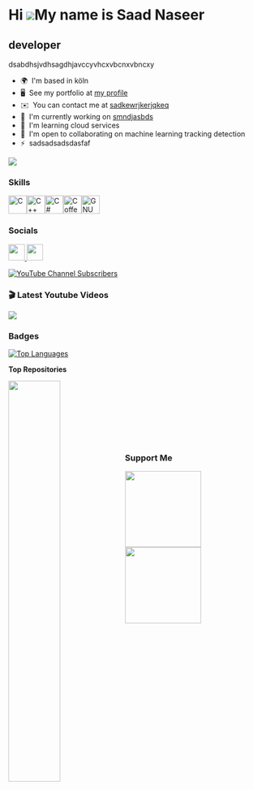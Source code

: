 Hi ![](https://user-images.githubusercontent.com/18350557/176309783-0785949b-9127-417c-8b55-ab5a4333674e.gif)My name is Saad Naseer
===================================================================================================================================

developer
---------

dsabdhsjvdhsagdhjavccyvhcxvbcnxvbncxy

* 🌍  I'm based in köln
* 🖥️  See my portfolio at [my profile](http://shgdhsagdhsa)
* ✉️  You can contact me at [sadkewrjkerjqkeq](mailto:sadkewrjkerjqkeq)
* 🚀  I'm currently working on [smndjasbds](http://jkdhjkashdsgdhsa)
* 🧠  I'm learning cloud services
* 🤝  I'm open to collaborating on machine learning tracking detection
* ⚡  sadsadsadsdasfaf

<a href="https://www.github.com/saad-naseer" target="_blank" rel="noreferrer"><img
src="https://img.shields.io/github/followers/saad-naseer?logo=github&style=for-the-badge&color=0891b2&labelColor=1c1917" /></a>

### Skills


<p align="left">
<a href="https://docs.microsoft.com/en-us/cpp/?view=msvc-170" target="_blank" rel="noreferrer"><img src="https://raw.githubusercontent.com/danielcranney/readme-generator/main/public/icons/skills/c-colored.svg" width="36" height="36" alt="C" /></a><a href="https://docs.microsoft.com/en-us/cpp/?view=msvc-170" target="_blank" rel="noreferrer"><img src="https://raw.githubusercontent.com/danielcranney/readme-generator/main/public/icons/skills/cplusplus-colored.svg" width="36" height="36" alt="C++" /></a><a href="https://docs.microsoft.com/en-us/dotnet/csharp/" target="_blank" rel="noreferrer"><img src="https://raw.githubusercontent.com/danielcranney/readme-generator/main/public/icons/skills/csharp-colored.svg" width="36" height="36" alt="C#" /></a><a href="https://coffeescript.org/" target="_blank" rel="noreferrer"><img src="https://raw.githubusercontent.com/danielcranney/readme-generator/main/public/icons/skills/coffeescript-colored-dark.svg" width="36" height="36" alt="Coffeescript" /></a><a href="https://www.gnu.org/software/bash/" target="_blank" rel="noreferrer"><img src="https://raw.githubusercontent.com/danielcranney/readme-generator/main/public/icons/skills/gnubash.svg" width="36" height="36" alt="GNU Bash" /></a>
</p>


### Socials

<p align="left"> <a href="https://www.github.com/saad-naseer" target="_blank" rel="noreferrer"> <picture> <source media="(prefers-color-scheme: dark)" srcset="https://raw.githubusercontent.com/danielcranney/readme-generator/main/public/icons/socials/github-dark.svg" /> <source media="(prefers-color-scheme: light)" srcset="https://raw.githubusercontent.com/danielcranney/readme-generator/main/public/icons/socials/github.svg" /> <img src="https://raw.githubusercontent.com/danielcranney/readme-generator/main/public/icons/socials/github.svg" width="32" height="32" /> </picture> </a> <a href="https://www.x.com/jsgdhasdhsa" target="_blank" rel="noreferrer"> <picture> <source media="(prefers-color-scheme: dark)" srcset="https://raw.githubusercontent.com/danielcranney/readme-generator/main/public/icons/socials/twitter-dark.svg" /> <source media="(prefers-color-scheme: light)" srcset="https://raw.githubusercontent.com/danielcranney/readme-generator/main/public/icons/socials/twitter.svg" /> <img src="https://raw.githubusercontent.com/danielcranney/readme-generator/main/public/icons/socials/twitter.svg" width="32" height="32" /> </picture> </a></p>

<a href="https://www.youtube.com/@roboticsworkshop?sub_confirmation=1">
<img alt="YouTube Channel Subscribers" src="https://img.shields.io/youtube/channel/subscribers/UCEXZS-7Rnph2i57sLBlHoSQ?style=for-the-badge&logo=youtube&logoColor=red&label=youtube&labelColor=green&color=yellow">
</a>

### 🎬 Latest Youtube Videos
<a href="https://www.youtube.com/watch?v=92ipYGqWWhQ">
  <img src="https://i9.ytimg.com/vi_webp/92ipYGqWWhQ/mqdefault.webp?v=677545a1&sqp=CJTbjrwG&rs=AOn4CLB040-KeQGx3Mdvl-1xqVuj9TFMvw"/>
</a>

### Badges

<a href="https://github.com/saad-naseer" align="left"><img src="https://github-readme-stats.vercel.app/api/top-langs/?username=saad-naseer&langs_count=10&title_color=0891b2&text_color=ffffff&icon_color=0891b2&bg_color=1c1917&hide_border=true&locale=en&custom_title=Top%20%Languages" alt="Top Languages" /></a>

<b>Top Repositories</b>

<div width="100%" align="center"><a href="https://github.com/saad-naseer/sfdghsafghdsfdas" align="left"><img align="left" width="45%" src="https://github-readme-stats.vercel.app/api/pin/?username=saad-naseer&repo=sfdghsafghdsfdas&title_color=0891b2&text_color=ffffff&icon_color=0891b2&bg_color=1c1917&hide_border=true&locale=en" /></a></div><br /><br /><br /><br /><br /><br /><br />

### Support Me

<ul style="list-style-type: none; margin: 0;">

<li style="display: inline-block; margin-right: 0.25rem;"><a href="https://www.buymeacoffee.com/dhsaghds"><img src="https://cdn.buymeacoffee.com/buttons/v2/default-yellow.png" width="150"/></a></li>

<li style="display: inline-block; margin-right: 0.25rem;"><a href="https://www.ko-fi.com/hdsgdhasfghdsa"><img src="https://storage.ko-fi.com/cdn/kofi2.png?v=3" width="150"/></a></li>

</ul>
